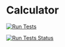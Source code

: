 # Calculator

[![Run Tests](https://img.shields.io/badge/Run%20Tests-Click%20Here-brightgreen)](../../actions/workflows/pytest.yml)

[![Run Tests Status](https://github.com/gauravpatel67/calculator/actions/workflows/pytest.yml/badge.svg?branch=master)](https://github.com/gauravpatel67/calculator/actions/workflows/pytest.yml)
